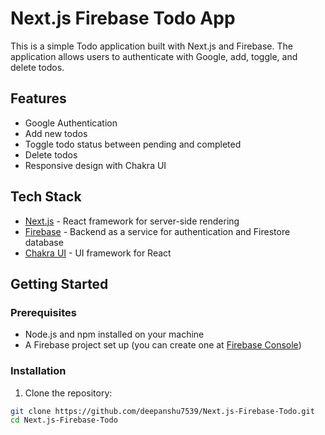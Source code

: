 # Next.js Firebase Todo App

This is a simple Todo application built with Next.js and Firebase. The application allows users to authenticate with Google, add, toggle, and delete todos.

## Features

- Google Authentication
- Add new todos
- Toggle todo status between pending and completed
- Delete todos
- Responsive design with Chakra UI

## Tech Stack

- [Next.js](https://nextjs.org/) - React framework for server-side rendering
- [Firebase](https://firebase.google.com/) - Backend as a service for authentication and Firestore database
- [Chakra UI](https://chakra-ui.com/) - UI framework for React

## Getting Started

### Prerequisites

- Node.js and npm installed on your machine
- A Firebase project set up (you can create one at [Firebase Console](https://console.firebase.google.com/))

### Installation

1. Clone the repository:

```bash
git clone https://github.com/deepanshu7539/Next.js-Firebase-Todo.git
cd Next.js-Firebase-Todo

